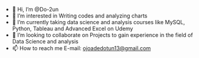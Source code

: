 - 👋 Hi, I’m @Do-2un
- 👀 I’m interested in Writing codes and analyzing charts
- 🌱 I’m currently taking data science and analysis courses like MySQL, Python, Tableau and Advanced Excel on Udemy
- 💞️ I’m looking to collaborate on Projects to gain experience in the field of Data Science and analysis
- 📫 How to reach me E-mail: ojoadedotun13@gmail.com

<!---
Do-2un/Do-2un is a ✨ special ✨ repository because its `README.md` (this file) appears on your GitHub profile.
You can click the Preview link to take a look at your changes.
--->
